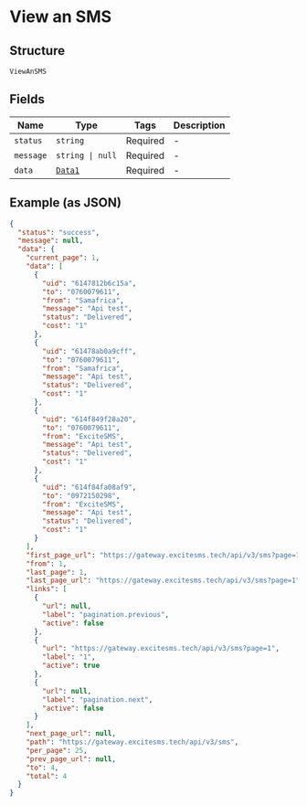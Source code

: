 
# View an SMS

## Structure

`ViewAnSMS`

## Fields

| Name | Type | Tags | Description |
|  --- | --- | --- | --- |
| `status` | `string` | Required | - |
| `message` | `string \| null` | Required | - |
| `data` | [`Data1`](/doc/models/data-1.md) | Required | - |

## Example (as JSON)

```json
{
  "status": "success",
  "message": null,
  "data": {
    "current_page": 1,
    "data": [
      {
        "uid": "6147812b6c15a",
        "to": "0760079611",
        "from": "Samafrica",
        "message": "Api test",
        "status": "Delivered",
        "cost": "1"
      },
      {
        "uid": "61478ab0a9cff",
        "to": "0760079611",
        "from": "Samafrica",
        "message": "Api test",
        "status": "Delivered",
        "cost": "1"
      },
      {
        "uid": "614f849f28a20",
        "to": "0760079611",
        "from": "ExciteSMS",
        "message": "Api test",
        "status": "Delivered",
        "cost": "1"
      },
      {
        "uid": "614f84fa08af9",
        "to": "0972150298",
        "from": "ExciteSMS",
        "message": "Api test",
        "status": "Delivered",
        "cost": "1"
      }
    ],
    "first_page_url": "https://gateway.excitesms.tech/api/v3/sms?page=1",
    "from": 1,
    "last_page": 1,
    "last_page_url": "https://gateway.excitesms.tech/api/v3/sms?page=1",
    "links": [
      {
        "url": null,
        "label": "pagination.previous",
        "active": false
      },
      {
        "url": "https://gateway.excitesms.tech/api/v3/sms?page=1",
        "label": "1",
        "active": true
      },
      {
        "url": null,
        "label": "pagination.next",
        "active": false
      }
    ],
    "next_page_url": null,
    "path": "https://gateway.excitesms.tech/api/v3/sms",
    "per_page": 25,
    "prev_page_url": null,
    "to": 4,
    "total": 4
  }
}
```

